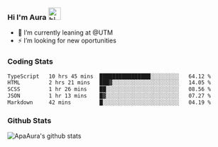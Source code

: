 ### Hi I'm Aura <img src="https://user-images.githubusercontent.com/1303154/88677602-1635ba80-d120-11ea-84d8-d263ba5fc3c0.gif" width="28px" alt="hi">

- 🔭 I’m currently leaning at @UTM
- ⚡ I’m looking for new oportunities


### Coding Stats

<!--START_SECTION:waka-->

```txt
TypeScript   10 hrs 45 mins  ████████████████░░░░░░░░░   64.12 %
HTML         2 hrs 21 mins   ███▓░░░░░░░░░░░░░░░░░░░░░   14.05 %
SCSS         1 hr 26 mins    ██░░░░░░░░░░░░░░░░░░░░░░░   08.56 %
JSON         1 hr 13 mins    █▓░░░░░░░░░░░░░░░░░░░░░░░   07.27 %
Markdown     42 mins         █░░░░░░░░░░░░░░░░░░░░░░░░   04.19 %
```

<!--END_SECTION:waka-->

### Github Stats

![ApaAura's github stats](https://github-readme-stats.vercel.app/api?username=ApaAura&count_private=true&theme=tokyonight&hide=contribs,prs)
